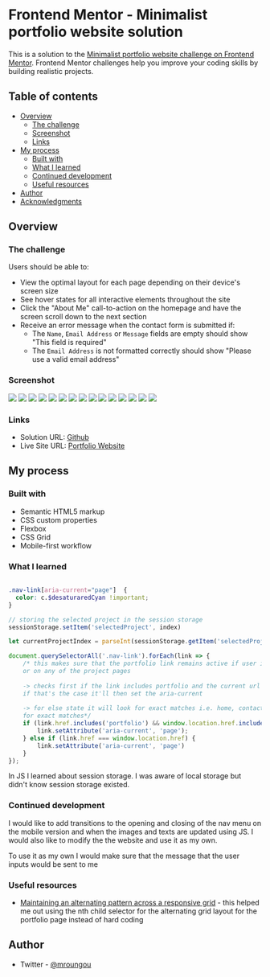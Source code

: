 # Frontend Mentor - Minimalist portfolio website solution

This is a solution to the [Minimalist portfolio website challenge on Frontend Mentor](https://www.frontendmentor.io/challenges/minimalist-portfolio-website-LMy-ZRyiE). Frontend Mentor challenges help you improve your coding skills by building realistic projects. 

## Table of contents

- [Overview](#overview)
  - [The challenge](#the-challenge)
  - [Screenshot](#screenshot)
  - [Links](#links)
- [My process](#my-process)
  - [Built with](#built-with)
  - [What I learned](#what-i-learned)
  - [Continued development](#continued-development)
  - [Useful resources](#useful-resources)
- [Author](#author)
- [Acknowledgments](#acknowledgments)

## Overview

### The challenge

Users should be able to:

- View the optimal layout for each page depending on their device's screen size
- See hover states for all interactive elements throughout the site
- Click the "About Me" call-to-action on the homepage and have the screen scroll down to the next section
- Receive an error message when the contact form is submitted if:
  - The `Name`, `Email Address` or `Message` fields are empty should show "This field is required"
  - The `Email Address` is not formatted correctly should show "Please use a valid email address"

### Screenshot

![](./screenshots/desktop%20about.png)
![](./screenshots/desktop%20contact.png)
![](./screenshots/desktop%20home.png)
![](./screenshots/desktop%20project.png)
![](./screenshots/mobile%20contact%20error.png)
![](./screenshots/mobile%20home.png)
![](./screenshots/mobile%20menu.png)
![](./screenshots/mobile%20project%202.png)
![](./screenshots/mobile%20project.png)
![](./screenshots/tablet%20about.png)
![](./screenshots/tablet%20contact.png)
![](./screenshots/tablet%20home.png)
![](./screenshots/tablet%20project%202.png)
![](./screenshots/tablet%20project%20index.png)
![](./screenshots/tablet%20project.png)

### Links

- Solution URL: [Github](https://github.com/mroungou/minimalist-portfolio-website)
- Live Site URL: [Portfolio Website](https://mroungou.github.io/minimalist-portfolio-website/)

## My process

### Built with

- Semantic HTML5 markup
- CSS custom properties
- Flexbox
- CSS Grid
- Mobile-first workflow


### What I learned

```html
```

```scss
.nav-link[aria-current="page"]  {
  color: c.$desaturaredCyan !important;
}
```
```js
// storing the selected project in the session storage
sessionStorage.setItem('selectedProject', index)

let currentProjectIndex = parseInt(sessionStorage.getItem('selectedProject'));

document.querySelectorAll('.nav-link').forEach(link => {
    /* this makes sure that the portfolio link remains active if user is on the portfolio page
    or on any of the project pages
    
    -> checks first if the link includes portfolio and the current url has project in it
    if that's the case it'll then set the aria-current
    
    -> for else state it will look for exact matches i.e. home, contact and portfolio as they look
    for exact matches*/
    if (link.href.includes('portfolio') && window.location.href.includes('project')) {
        link.setAttribute('aria-current', 'page');
    } else if (link.href === window.location.href) {
        link.setAttribute('aria-current', 'page')
    }
});
```
In JS I learned about session storage. I was aware of local storage but didn't know session storage existed.


### Continued development

I would like to add transitions to the opening and closing of the nav menu on the mobile version and when the images and texts are updated using JS. I would also like to modify the the website and use it as my own.

To use it as my own I would make sure that the message that the user inputs would be sent to me 

### Useful resources

- [Maintaining an alternating pattern across a responsive grid](https://dev.to/thedamon/maintaining-a-pattern-across-a-responsive-grid-4j2b) - this helped me out using the nth child selector for the alternating grid layout for the portfolio page instead of hard coding

## Author
- Twitter - [@mroungou](https://x.com/mroungou)

